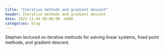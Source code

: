 ```yaml
---
title: "Iterative methods and gradient descent"
header: Iterative methods and gradient descent
date: 2022-11-04 00:00:00 -0400
categories: blog
---
```


Stephen lectured on iterative methods for solving linear
systems, fixed point methods, and gradient descent.
